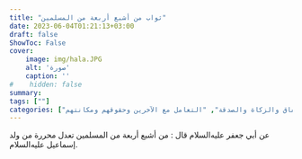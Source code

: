```yaml
---
title: "ثواب من أشبع أربعة من المسلمين"
date: 2023-06-04T01:21:13+03:00
draft: false
ShowToc: False
cover:
    image: img/hala.JPG
    alt: 'صورة'
    caption: ''
#    hidden: false
summary: 
tags: [""]
categories: ["الإنفاق والزكاة والصدقة", "التعامل مع الآخرين وحقوقهم ومكانتهم"]
---
```

عن أبي جعفر
عليه‌السلام قال : من أشبع أربعة من المسلمين تعدل محررة من ولد
إسماعيل عليه‌السلام.

